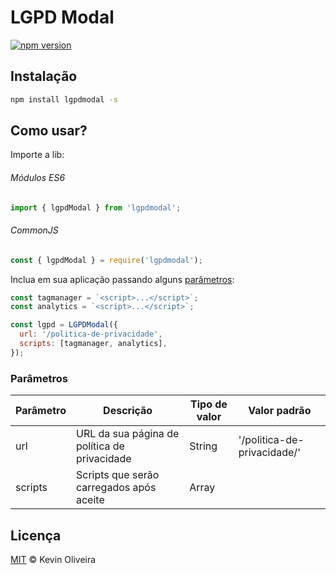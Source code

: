 # LGPD Modal

[![npm version](https://badge.fury.io/js/lgpdmodal.svg)](https://badge.fury.io/js/lgpdmodal)

## Instalação

```sh
npm install lgpdmodal -s
```

## Como usar?

Importe a lib:

###### Módulos ES6

```js
import { lgpdModal } from 'lgpdmodal';
```

###### CommonJS

```js
const { lgpdModal } = require('lgpdmodal');
```

Inclua em sua aplicação passando alguns [parâmetros](#parâmetros):

```js
const tagmanager = `<script>...</script>`;
const analytics = `<script>...</script>`;

const lgpd = LGPDModal({
  url: '/politica-de-privacidade',
  scripts: [tagmanager, analytics],
});
```

### Parâmetros

| Parâmetro | Descrição                                    | Tipo de valor | Valor padrão                |
| --------- | -------------------------------------------- | ------------- | --------------------------- |
| url       | URL da sua página de política de privacidade | String        | '/politica-de-privacidade/' |
| scripts   | Scripts que serão carregados após aceite     | Array         |                             |

## Licença

[MIT](/LICENSE) &copy; Kevin Oliveira
